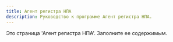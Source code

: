```yaml
---
title: Агент регистра НПА
description: Руководство к программе Агент регистра НПА.
---
```


Это страница 'Агент регистра НПА'. Заполните ее содержимым.
